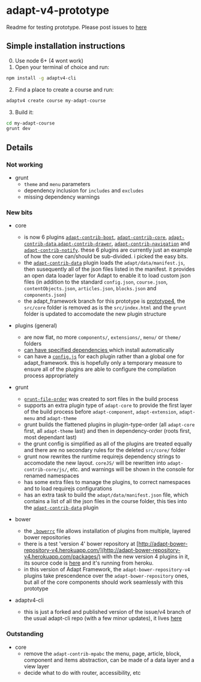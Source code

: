 # adapt-v4-prototype
Readme for testing prototype.
Please post issues to [here](https://github.com/oliverfoster/adapt-v4-prototype/issues)


## Simple installation instructions
0. Use node 6+ (4 wont work)  
1. Open your terminal of choice and run:
```bash
npm install -g adaptv4-cli
```
2. Find a place to create a course and run:
```bash
adaptv4 create course my-adapt-course
```
3. Build it:
```bash
cd my-adapt-course
grunt dev
```

## Details

### Not working
* grunt
  * ``theme`` and ``menu`` parameters 
  * dependency inclusion for ``includes`` and ``excludes``
  * missing dependency warnings

### New bits
* core
  * is now 6 plugins [``adapt-contrib-boot``](https://github.com/oliverfoster/adapt-contrib-boot), [``adapt-contrib-core``](https://github.com/oliverfoster/adapt-contrib-core), [``adapt-contrib-data``](https://github.com/oliverfoster/adapt-contrib-data),[``adapt-contrib-drawer``](https://github.com/oliverfoster/adapt-contrib-drawer), [``adapt-contrib-navigation``](https://github.com/oliverfoster/adapt-contrib-navigation) and [``adapt-contrib-notify``](https://github.com/oliverfoster/adapt-contrib-notify). these 6 plugins are currently just an example of how the core can/should be sub-divided. i picked the easy bits.
  * the [``adapt-contrib-data``](https://github.com/oliverfoster/adapt-contrib-data) plugin loads the ``adapt/data/manifest.js``, then susequently all of the json files listed in the manifest. it provides an open data loader layer for Adapt to enable it to load custom json files (in addition to the standard ``config.json``, ``course.json``, ``contentObjects.json``, ``articles.json``, ``blocks.json`` and ``components.json``)
  * the adapt_framework branch for this prototype is [prototype4](https://github.com/adaptlearning/adapt_framework/tree/prototype4), the ``src/core`` folder is removed as is the ``src/index.html`` and the ``grunt`` folder is updated to accomodate the new plugin structure
  
* plugins (general)
  * are now flat, no more ``components/``, ``extensions/``, ``menu/`` or ``theme/`` folders
  * [can have specified dependencies ](https://github.com/oliverfoster/adapt-contrib-navigation/blob/master/bower.json#L12) which install automatically
  * can have a [``config.js``](https://github.com/oliverfoster/adapt-contrib-boot/blob/master/config.js) for each plugin rather than a global one for adapt_framework. this is hopefully only a temporary measure to ensure all of the plugins are able to configure the compilation process appropriately

* grunt
  * [``grunt-file-order``](https://github.com/cgkineo/grunt-file-order) was created to sort files in the build process
  * supports an extra plugin type of ``adapt-core`` to provide the first layer of the build process before ``adapt-component``, ``adapt-extension``, ``adapt-menu`` and ``adapt-theme``
  * grunt builds the flattened plugins in plugin-type-order (all ``adapt-core`` first, all ``adapt-theme`` last) and then in dependency-order (roots first, most dependant last)
  * the grunt config is simplified as all of the plugins are treated equally and there are no secondary rules for the deleted ``src/core/`` folder
  * grunt now rewrites the runtime requirejs dependency strings to accomodate the new layout. ``coreJS/`` will be rewritten into `adapt-contrib-core/js/`, etc. and warnings will be shown in the console for renamed namespaces
  * has some extra files to manage the plugins, to correct namespaces and to load requirejs configurations
  * has an extra task to build the ``adapt/data/manifest.json`` file, which contains a list of all the json files in the course folder, this ties into the [``adapt-contrib-data``](https://github.com/oliverfoster/adapt-contrib-data) plugin

* bower
  * the [``.bowerrc``](https://github.com/adaptlearning/adapt_framework/blob/prototype4/.bowerrc) file allows installation of plugins from multiple, layered bower repositories
  * there is a test 'version 4' bower repository at [http://adapt-bower-repository-v4.herokuapp.com/](http://adapt-bower-repository-v4.herokuapp.com/packages/) with the new version 4 plugins in it, its source code is [here](https://github.com/oliverfoster/node-bower-server) and it's running from heroku.
  * in this version of Adapt Framework, the ``adapt-bower-repository-v4`` plugins take prescendence over the ``adapt-bower-repository`` ones, but all of the core components should work seamlessly with this prototype

* adaptv4-cli
  * this is just a forked and published version of the issue/v4 branch of the usual adapt-cli repo (with a few minor updates), it lives [here](https://github.com/oliverfoster/adaptv4-cli/tree/issue/v4)

### Outstanding
* core  
  * remove the ``adapt-contrib-mpabc`` the menu, page, article, block, component and items abstraction, can be made of a data layer and a view layer
  * decide what to do with router, accessibility, etc
